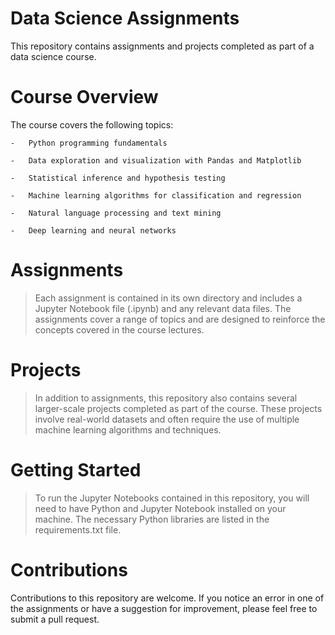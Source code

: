 # Data Science Assignments
This repository contains assignments and projects completed as part of a data science course.

# Course Overview
  The course covers the following topics:
  
    -	Python programming fundamentals
    
    -	Data exploration and visualization with Pandas and Matplotlib
    
    -	Statistical inference and hypothesis testing
    
    -	Machine learning algorithms for classification and regression
    
    -	Natural language processing and text mining
    
    -	Deep learning and neural networks

# Assignments
 > Each assignment is contained in its own directory and includes a Jupyter Notebook file (.ipynb) and any relevant data files. The assignments cover a range of topics and are designed to reinforce the concepts covered in the course lectures.

# Projects
> In addition to assignments, this repository also contains several larger-scale projects completed as part of the course. These projects involve real-world datasets and often require the use of multiple machine learning algorithms and techniques.

# Getting Started
>  To run the Jupyter Notebooks contained in this repository, you will need to have Python and Jupyter Notebook installed on your machine. The necessary Python libraries are listed in the requirements.txt file.

# Contributions
Contributions to this repository are welcome. If you notice an error in one of the assignments or have a suggestion for improvement, please feel free to submit a pull request.

